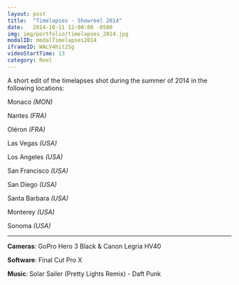 ```yaml
---
layout: post
title:  "Timelapses - Showreel 2014"
date:   2014-10-11 12:00:00 -0500
img: img/portfolio/timelapses_2014.jpg
modalID: modalTimelapses2014
iframeID: WALV4hit2Sg
videoStartTime: 13
category: Reel
---
```

 
A short edit of the timelapses shot during the summer of 2014 in the following locations: 

Monaco *(MON)*

Nantes *(FRA)*

Oléron *(FRA)*

Las Vegas *(USA)*

Los Angeles *(USA)*

San Francisco *(USA)*

San Diego *(USA)*

Santa Barbara *(USA)*

Monterey *(USA)*

Sonoma *(USA)*

<hr>

**Cameras**: GoPro Hero 3 Black & Canon Legria HV40

**Software**: Final Cut Pro X

**Music**: Solar Sailer (Pretty Lights Remix) - Daft Punk